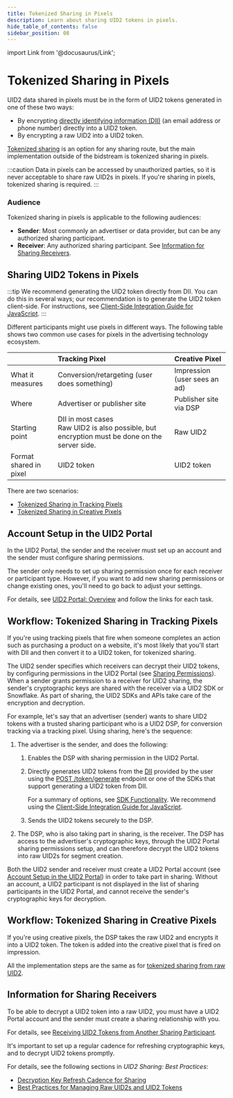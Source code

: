 ```yaml
---
title: Tokenized Sharing in Pixels
description: Learn about sharing UID2 tokens in pixels.
hide_table_of_contents: false
sidebar_position: 08
---
```


import Link from '@docusaurus/Link';

# Tokenized Sharing in Pixels

UID2 data shared in pixels must be in the form of UID2 tokens generated in one of these two ways:

- By encrypting [directly identifying information (DII)](../ref-info/glossary-uid.md#gl-dii) (an email address or phone number) directly into a UID2 token.
- By encrypting a raw UID2 into a UID2 token.

[Tokenized sharing](../ref-info/glossary-uid.md#gl-tokenized-sharing) is an option for any sharing route, but the main implementation outside of the bidstream is tokenized sharing in pixels. 

:::caution
Data in pixels can be accessed by unauthorized parties, so it is never acceptable to share raw UID2s in pixels. If you're sharing in pixels, tokenized sharing is required.
:::

<!-- In this file:

- [Audience](#audience)
- [Sharing UID2 Tokens in Pixels](#sharing-uid2-tokens-in-pixels)
- [Account Setup in the UID2 Portal](#account-setup-in-the-uid2-portal)
- [Workflow: Tokenized Sharing in Tracking Pixels](#workflow-tokenized-sharing-in-tracking-pixels)
- [Workflow: Tokenized Sharing in Creative Pixels](#workflow-tokenized-sharing-in-creative-pixels)
- [Information for Sharing Receivers](#information-for-sharing-receivers) -->

### Audience

Tokenized sharing in pixels is applicable to the following audiences:

- **Sender**: Most commonly an advertiser or data provider, but can be any authorized sharing participant.
- **Receiver**: Any authorized sharing participant. See [Information for Sharing Receivers](#information-for-sharing-receivers).

## Sharing UID2 Tokens in Pixels

:::tip
We recommend generating the UID2 token directly from DII. You can do this in several ways; our recommendation is to generate the UID2 token client-side. For instructions, see [Client-Side Integration Guide for JavaScript](../guides/publisher-client-side.md).
:::

Different participants might use pixels in different ways. The following table shows two common use cases for pixels in the advertising technology ecosystem.

| |  Tracking Pixel | Creative Pixel |
| :--- | :--- | :--- |
| What it measures | Conversion/retargeting (user does something) | Impression (user sees an ad) |
| Where | Advertiser or publisher site | Publisher site via DSP |
| Starting point | DII in most cases<br/>Raw UID2 is also possible, but encryption must be done on the server side. | Raw UID2 |
| Format shared in pixel | UID2 token | UID2 token |

There are two scenarios:

- [Tokenized Sharing in Tracking Pixels](#workflow-tokenized-sharing-in-tracking-pixels)
- [Tokenized Sharing in Creative Pixels](#workflow-tokenized-sharing-in-creative-pixels)

## Account Setup in the UID2 Portal

In the UID2 Portal, the sender and the receiver must set up an account and the sender must configure sharing permissions.

The sender only needs to set up sharing permission once for each receiver or participant type. However, if you want to add new sharing permissions or change existing ones, you'll need to go back to adjust your settings.

For details, see [UID2 Portal: Overview](../portal/portal-overview.md) and follow the links for each task.

## Workflow: Tokenized Sharing in Tracking Pixels

If you're using tracking pixels that fire when someone completes an action such as purchasing a product on a website, it's most likely that you'll start with DII and then convert it to a UID2 token, for tokenized sharing.

The UID2 sender specifies which receivers can decrypt their UID2 tokens, by configuring permissions in the UID2 Portal (see [Sharing Permissions](../portal/sharing-permissions.md)). When a sender grants permission to a receiver for UID2 sharing, the sender's cryptographic keys are shared with the receiver via a UID2 SDK or Snowflake. As part of sharing, the UID2 SDKs and APIs take care of the encryption and decryption.

For example, let's say that an advertiser (sender) wants to share UID2 tokens with a trusted sharing participant who is a UID2 DSP, for conversion tracking via a tracking pixel. Using sharing, here's the sequence:

1. The advertiser is the sender, and does the following:

   1. Enables the DSP with sharing permission in the UID2 Portal.

   2. Directly generates UID2 tokens from the [DII](../ref-info/glossary-uid.md#gl-dii) provided by the user using the [POST&nbsp;/token/generate](../endpoints/post-token-generate.md) endpoint or one of the SDKs that support generating a UID2 token from DII.
   
      For a summary of options, see [SDK Functionality](../sdks/summary-sdks.md#sdk-functionality). We recommend using the [Client-Side Integration Guide for JavaScript](../guides/publisher-client-side.md).
   
   3. Sends the UID2 tokens securely to the DSP.

2. The DSP, who is also taking part in sharing, is the receiver. The DSP has access to the advertiser's cryptographic keys, through the UID2 Portal sharing permissions setup, and can therefore decrypt the UID2 tokens into raw UID2s for segment creation.

Both the UID2 sender and receiver must create a UID2 Portal account (see [Account Setup in the UID2 Portal](#account-setup-in-the-uid2-portal)) in order to take part in sharing. Without an account, a UID2 participant is not displayed in the list of sharing participants in the UID2 Portal, and cannot receive the sender's cryptographic keys for decryption.

## Workflow: Tokenized Sharing in Creative Pixels

If you're using creative pixels, the DSP takes the raw UID2 and encrypts it into a UID2 token. The token is added into the creative pixel that is fired on impression.

All the implementation steps are the same as for [tokenized sharing from raw UID2](sharing-tokenized-from-raw.md).

## Information for Sharing Receivers

To be able to decrypt a UID2 token into a raw UID2, you must have a UID2 Portal account and the sender must create a sharing relationship with you.

For details, see [Receiving UID2 Tokens from Another Sharing Participant](sharing-tokenized-overview.md#receiving-uid2-tokens-from-another-sharing-participant).

It's important to set up a regular cadence for refreshing cryptographic keys, and to decrypt UID2 tokens promptly.

For details, see the following sections in *UID2 Sharing: Best Practices*:

- [Decryption Key Refresh Cadence for Sharing](sharing-best-practices.md#decryption-key-refresh-cadence-for-sharing)
- [Best Practices for Managing Raw UID2s and UID2 Tokens](sharing-best-practices.md#best-practices-for-managing-raw-uid2s-and-uid2-tokens)
